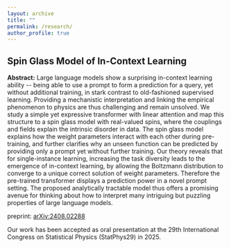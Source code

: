 ```yaml
---
layout: archive
title: ""
permalink: /research/
author_profile: true
---
```


## Spin Glass Model of In-Context Learning

**Abstract:** Large language models show a surprising in-context learning ability -- being able to use a prompt to form a prediction for a query, yet without additional training, in stark contrast to old-fashioned supervised learning. Providing a mechanistic interpretation and linking the empirical phenomenon to physics are thus challenging and remain unsolved. We study a simple yet expressive transformer with linear attention and map this structure to a spin glass model with real-valued spins, where the couplings and fields explain the intrinsic disorder in data. The spin glass model explains how the weight parameters interact with each other during pre-training, and further clarifies why an unseen function can be predicted by providing only a prompt yet without further training. Our theory reveals that for single-instance learning, increasing the task diversity leads to the emergence of in-context learning, by allowing the Boltzmann distribution to converge to a unique correct solution of weight parameters. Therefore the pre-trained transformer displays a prediction power in a novel prompt setting. The proposed analytically tractable model thus offers a promising avenue for thinking about how to interpret many intriguing but puzzling properties of large language models.

preprint: [arXiv:2408.02288](https://arxiv.org/abs/2408.02288)

Our work has been accepted as oral presentation at the 29th International Congress on Statistical Physics (StatPhys29) in 2025.

